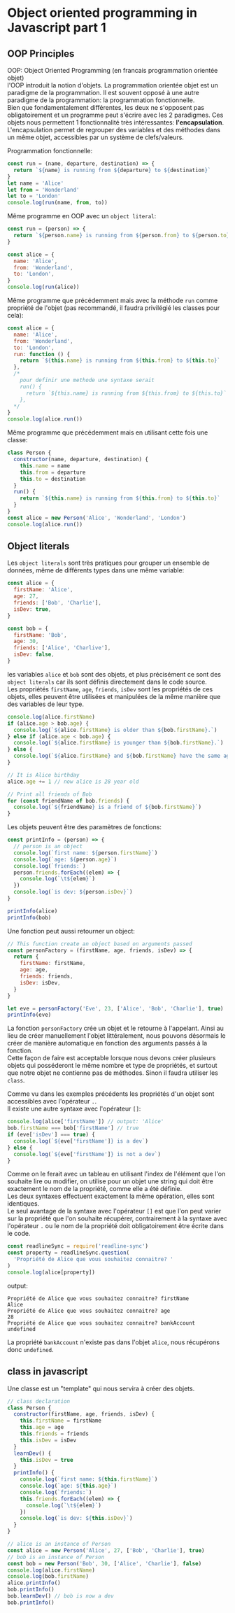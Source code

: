 # Object oriented programming in Javascript part 1

## OOP Principles

OOP: Object Oriented Programming (en francais programmation orientée objet)  
l'OOP introduit la notion d'objets.
La programmation orientée objet est un paradigme de la programmation.
Il est souvent opposé à une autre paradigme de la programmation: la programmation fonctionnelle.  
Bien que fondamentalement différentes, les deux ne s'opposent pas obligatoirement et un programme peut s'écrire avec les 2 paradigmes.
Ces objets nous permettent 1 fonctionnalité très intéressantes: **l'encapsulation**.
L'encapsulation permet de regrouper des variables et des méthodes dans un même objet, accessibles par un système de clefs/valeurs.

Programmation fonctionnelle:

```js
const run = (name, departure, destination) => {
  return `${name} is running from ${departure} to ${destination}`
}
let name = 'Alice'
let from = 'Wonderland'
let to = 'London'
console.log(run(name, from, to))
```

Même programme en OOP avec un `object literal`:

```js
const run = (person) => {
  return `${person.name} is running from ${person.from} to ${person.to}`
}

const alice = {
  name: 'Alice',
  from: 'Wonderland',
  to: 'London',
}
console.log(run(alice))
```

Même programme que précédemment mais avec la méthode `run` comme propriété de l'objet (pas recommandé, il faudra privilégié les classes pour cela):

```js
const alice = {
  name: 'Alice',
  from: 'Wonderland',
  to: 'London',
  run: function () {
    return `${this.name} is running from ${this.from} to ${this.to}`
  },
  /* 
    pour definir une methode une syntaxe serait
    run() {
      return `${this.name} is running from ${this.from} to ${this.to}`
    },
  */
}
console.log(alice.run())
```

Même programme que précédemment mais en utilisant cette fois une classe:

```js
class Person {
  constructor(name, departure, destination) {
    this.name = name
    this.from = departure
    this.to = destination
  }
  run() {
    return `${this.name} is running from ${this.from} to ${this.to}`
  }
}
const alice = new Person('Alice', 'Wonderland', 'London')
console.log(alice.run())
```

## Object literals

Les `object literals` sont très pratiques pour grouper un ensemble de données, même de différents types dans une même variable:

```js
const alice = {
  firstName: 'Alice',
  age: 27,
  friends: ['Bob', 'Charlie'],
  isDev: true,
}

const bob = {
  firstName: 'Bob',
  age: 30,
  friends: ['Alice', 'Charlive'],
  isDev: false,
}
```

les variables `alice` et `bob` sont des objets, et plus précisément ce sont des `object literals` car ils sont définis directement dans le code source.  
Les propriétés `firstName`, `age`, `friends`, `isDev` sont les propriétés de ces objets, elles peuvent être utilisées et manipulées de la même manière que des variables de leur type.

```js
console.log(alice.firstName)
if (alice.age > bob.age) {
  console.log(`${alice.firstName} is older than ${bob.firstName}.`)
} else if (alice.age < bob.age) {
  console.log(`${alice.firstName} is younger than ${bob.firstName}.`)
} else {
  console.log(`${alice.firstName} and ${bob.firstName} have the same age.`)
}

// It is Alice birthday
alice.age += 1 // now alice is 28 year old

// Print all friends of Bob
for (const friendName of bob.friends) {
  console.log(`${friendName} is a friend of ${bob.firstName}`)
}
```

Les objets peuvent être des paramètres de fonctions:

```js
const printInfo = (person) => {
  // person is an object
  console.log(`first name: ${person.firstName}`)
  console.log(`age: ${person.age}`)
  console.log(`friends:`)
  person.friends.forEach((elem) => {
    console.log(`\t${elem}`)
  })
  console.log(`is dev: ${person.isDev}`)
}

printInfo(alice)
printInfo(bob)
```

Une fonction peut aussi retourner un object:

```js
// This function create an object based on arguments passed
const personFactory = (firstName, age, friends, isDev) => {
  return {
    firstName: firstName,
    age: age,
    friends: friends,
    isDev: isDev,
  }
}

let eve = personFactory('Eve', 23, ['Alice', 'Bob', 'Charlie'], true)
printInfo(eve)
```

La fonction `personFactory` crée un objet et le retourne à l'appelant.
Ainsi au lieu de créer manuellement l'objet littéralement, nous pouvons désormais le créer de manière automatique en fonction des arguments passés à la fonction.  
Cette façon de faire est acceptable lorsque nous devons créer plusieurs objets qui posséderont le même nombre et type de propriétés, et surtout que notre objet ne contienne pas de méthodes. Sinon il faudra utiliser les `class`.

Comme vu dans les exemples précédents les propriétés d'un objet sont accessibles avec l'opérateur `.`.  
Il existe une autre syntaxe avec l'opérateur `[]`:

```js
console.log(alice['firstName']) // output: 'Alice'
bob.firstName === bob['firstName'] // true
if (eve['isDev'] === true) {
  console.log(`${eve['firstName']} is a dev`)
} else {
  console.log(`${eve['firstName']} is not a dev`)
}
```

Comme on le ferait avec un tableau en utilisant l'index de l'élément que l'on souhaite lire ou modifier, on utilise pour un objet une string qui doit être exactement le nom de la propriété, comme elle a été définie.  
Les deux syntaxes effectuent exactement la même opération, elles sont identiques.  
Le seul avantage de la syntaxe avec l'opérateur `[]` est que l'on peut varier sur la propriété que l'on souhaite récupérer, contrairement à la syntaxe avec l'opérateur `.` ou le nom de la propriété doit obligatoirement être écrite dans le code.

```js
const readlineSync = require('readline-sync')
const property = readlineSync.question(
  'Propriété de Alice que vous souhaitez connaitre? '
)
console.log(alice[property])
```

output:

```text
Propriété de Alice que vous souhaitez connaitre? firstName
Alice
Propriété de Alice que vous souhaitez connaitre? age
28
Propriété de Alice que vous souhaitez connaitre? bankAccount
undefined
```

La propriété `bankAccount` n'existe pas dans l'objet `alice`, nous récupérons donc `undefined`.

## class in javascript

Une classe est un "template" qui nous servira à créer des objets.

```js
// class declaration
class Person {
  constructor(firstName, age, friends, isDev) {
    this.firstName = firstName
    this.age = age
    this.friends = friends
    this.isDev = isDev
  }
  learnDev() {
    this.isDev = true
  }
  printInfo() {
    console.log(`first name: ${this.firstName}`)
    console.log(`age: ${this.age}`)
    console.log(`friends:`)
    this.friends.forEach((elem) => {
      console.log(`\t${elem}`)
    })
    console.log(`is dev: ${this.isDev}`)
  }
}

// alice is an instance of Person
const alice = new Person('Alice', 27, ['Bob', 'Charlie'], true)
// bob is an instance of Person
const bob = new Person('Bob', 30, ['Alice', 'Charlie'], false)
console.log(alice.firstName)
console.log(bob.firstName)
alice.printInfo()
bob.printInfo()
bob.learnDev() // bob is now a dev
bob.printInfo()
```
